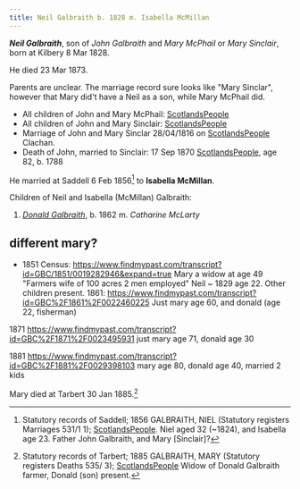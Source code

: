 ```yaml
---
title: Neil Galbraith b. 1828 m. Isabella McMillan
---
```

***Neil Galbraith***, son of *John Galbraith* and *Mary McPhail* or *Mary Sinclair*, born at Kilbery 8 Mar 1828.

He died 23 Mar 1873.


Parents are unclear.  The marriage record sure looks like "Mary Sinclar", however that Mary did't have a Neil as a son, while Mary McPhail did.

*  All children of John and Mary McPhail: [ScotlandsPeople](https://www.scotlandspeople.gov.uk/record-results?search_type=people&event=%28B%20OR%20C%20OR%20S%29&record_type%5B0%5D=opr_births&church_type=Old%20Parish%20Registers&dl_cat=church&dl_rec=church-births-baptisms&surname=galbr&surname_so=starts&forename_so=starts&from_year=1810&to_year=1845&parent_names=john&parent_names_so=exact&parent_name_two=mcphail&parent_name_two_so=soundex&county=ARGYLL&record=Church%20of%20Scotland%20%28old%20parish%20registers%29%20Roman%20Catholic%20Church%20Other%20churches&rd_real_name%5B0%5D=KILBERRY%20OR%20KILCALMONELL%20AND%20KILBERRY&rd_display_name%5B0%5D=KILBERRY%7CKILCALMONELL%20AND%20KILBERRY_KILBERRY&rd_label%5B0%5D=KILBERRY&rd_name%5B0%5D=KILBERRY%20OR%20KILCALMONELL%20AND%20KILBERRY&sort=asc&order=Date&field=year)
* All children of John and Mary Sinclair: [ScotlandsPeople](https://www.scotlandspeople.gov.uk/record-results?search_type=people&event=%28B%20OR%20C%20OR%20S%29&record_type%5B0%5D=opr_births&church_type=Old%20Parish%20Registers&dl_cat=church&dl_rec=church-births-baptisms&surname=galbr&surname_so=starts&forename_so=starts&from_year=1810&to_year=1845&parent_names=john&parent_names_so=exact&parent_name_two=sin&parent_name_two_so=starts&county=ARGYLL&record=Church%20of%20Scotland%20%28old%20parish%20registers%29%20Roman%20Catholic%20Church%20Other%20churches&rd_real_name%5B0%5D=KILBERRY%20OR%20KILCALMONELL%20AND%20KILBERRY&rd_display_name%5B0%5D=KILBERRY%7CKILCALMONELL%20AND%20KILBERRY_KILBERRY&rd_label%5B0%5D=KILBERRY&rd_name%5B0%5D=KILBERRY%20OR%20KILCALMONELL%20AND%20KILBERRY&sort=asc&order=Date&field=year)
* Marriage of John and Mary Sinclar 28/04/1816 on [ScotlandsPeople](https://www.scotlandspeople.gov.uk/view-image/nrs_opr_records/9531131?image=415&return_row=0)  Clachan.
* Death of John, married to Sinclair: 17 Sep 1870  [ScotlandsPeople](https://www.scotlandspeople.gov.uk/view-image/nrs_stat_deaths/1271370?return_row=1), age 82, b. 1788

He married at Saddell 6 Feb 1856[^marriage] to **Isabella McMillan**.

Children of Neil and Isabella (McMillan) Galbraith:

1. *[Donald Galbraith](galbraith-donald-1862-mclarty.md)*, b. 1862 m. *Catharine McLarty*


[^mary-death]: Statutory records of Tarbert; 1885 GALBRAITH, MARY (Statutory registers Deaths 535/ 3); [ScotlandsPeople](https://www.scotlandspeople.gov.uk/view-image/nrs_stat_deaths/2809851)  Widow of Donald Galbraith farmer, Donald (son) present.

[^marriage]: Statutory records of Saddell; 1856 GALBRAITH, NIEL (Statutory registers Marriages 531/1 1); [ScotlandsPeople](https://www.scotlandspeople.gov.uk/view-image/nrs_stat_marriages/8330817).  Niel aged 32 (~1824), and Isabella age 23.  Father John Galbraith, and Mary [Sinclair]?


## different mary?
* 1851 Census: https://www.findmypast.com/transcript?id=GBC/1851/0019282946&expand=true
  Mary a widow at age 49 "Farmers wife of 100 acres 2 men employed"
  Neil ~ 1829 age 22.
  Other children present.
1861: https://www.findmypast.com/transcript?id=GBC%2F1861%2F0022460225
    Just mary age 60, and donald (age 22, fisherman)
    
1871 https://www.findmypast.com/transcript?id=GBC%2F1871%2F0023495931
    just mary age 71, donald age 30

1881 https://www.findmypast.com/transcript?id=GBC%2F1881%2F0029398103
    mary age 80,  donald age 40, married 2 kids

Mary died at Tarbert 30 Jan 1885.[^mary-death]

